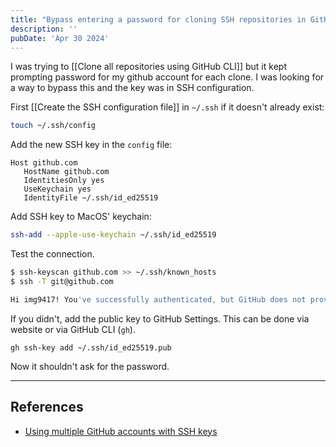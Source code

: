 ```yaml
---
title: "Bypass entering a password for cloning SSH repositories in GitHub"
description: ''
pubDate: 'Apr 30 2024'
---
```


I was trying to [[Clone all repositories using GitHub CLI]] but it kept prompting password for my github account for each clone. I was looking for a way to bypass this and the key was in SSH configuration.

First [[Create the SSH configuration file]] in `~/.ssh` if it doesn't already exist:
```sh
touch ~/.ssh/config
```

Add the new SSH key in the `config` file:
```text
Host github.com
   HostName github.com
   IdentitiesOnly yes
   UseKeychain yes
   IdentityFile ~/.ssh/id_ed25519
```

Add SSH key to MacOS' keychain:
```sh
ssh-add --apple-use-keychain ~/.ssh/id_ed25519
```

Test the connection.
```sh
$ ssh-keyscan github.com >> ~/.ssh/known_hosts
$ ssh -T git@github.com

Hi img9417! You've successfully authenticated, but GitHub does not provide shell access.
```

If you didn't, add the public key to GitHub Settings. This can be done via website or via GitHub CLI (`gh`).

```shell
gh ssh-key add ~/.ssh/id_ed25519.pub
```

Now it shouldn't ask for the password.

---
## References
- [Using multiple GitHub accounts with SSH keys](https://gist.github.com/oanhnn/80a89405ab9023894df7)